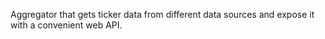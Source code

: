 Aggregator that gets ticker data from different data sources and expose it with a convenient web API.
